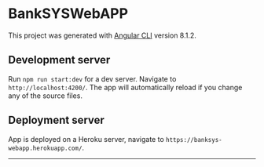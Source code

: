 # BankSYSWebAPP

This project was generated with [Angular CLI](https://github.com/angular/angular-cli) version 8.1.2.

## Development server

Run `npm run start:dev` for a dev server. Navigate to `http://localhost:4200/`. The app will automatically reload if you change any of the source files.

## Deployment server

App is deployed on a Heroku server, navigate to `https://banksys-webapp.herokuapp.com/`.

----------


